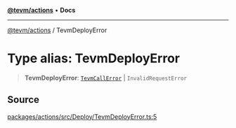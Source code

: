 [**@tevm/actions**](../README.md) • **Docs**

***

[@tevm/actions](../globals.md) / TevmDeployError

# Type alias: TevmDeployError

> **TevmDeployError**: [`TevmCallError`](TevmCallError.md) \| `InvalidRequestError`

## Source

[packages/actions/src/Deploy/TevmDeployError.ts:5](https://github.com/evmts/tevm-monorepo/blob/main/packages/actions/src/Deploy/TevmDeployError.ts#L5)
